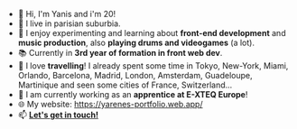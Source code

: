 - 👋 Hi, I'm Yanis and i'm 20!
- 📍 I live in parisian suburbia.
- 👀 I enjoy experimenting and learning about **front-end development** and **music production**, also **playing drums and videogames** (a lot).
- 📚 Currently in **3rd year of formation in front web dev**.
- 🧳 I love **travelling**! I already spent some time in Tokyo, New-York, Miami, Orlando, Barcelona, Madrid, London, Amsterdam, Guadeloupe, Martinique and seen some cities of France, Switzerland...
- 🙋 I am currently working as an **apprentice at E-XTEQ Europe**!
- 🌐 My website: https://yarenes-portfolio.web.app/
- 📫 **[Let's get in touch!](mailto:yanisarenes@gmail.com?subject=Hello!)**

